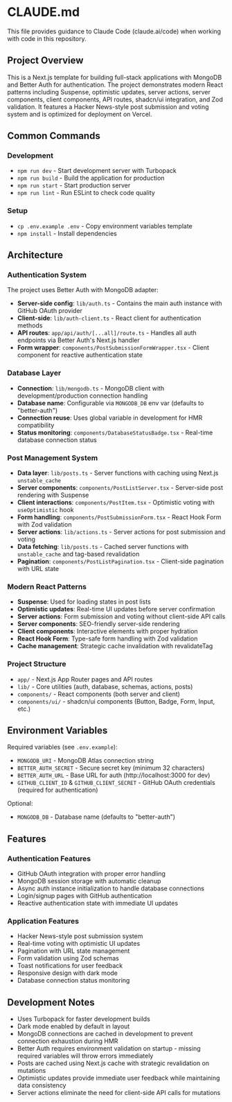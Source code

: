 # CLAUDE.md

This file provides guidance to Claude Code (claude.ai/code) when working with code in this repository.

## Project Overview

This is a Next.js template for building full-stack applications with MongoDB and Better Auth for authentication. The project demonstrates modern React patterns including Suspense, optimistic updates, server actions, server components, client components, API routes, shadcn/ui integration, and Zod validation. It features a Hacker News-style post submission and voting system and is optimized for deployment on Vercel.

## Common Commands

### Development
- `npm run dev` - Start development server with Turbopack
- `npm run build` - Build the application for production
- `npm run start` - Start production server
- `npm run lint` - Run ESLint to check code quality

### Setup
- `cp .env.example .env` - Copy environment variables template
- `npm install` - Install dependencies

## Architecture

### Authentication System
The project uses Better Auth with MongoDB adapter:
- **Server-side config**: `lib/auth.ts` - Contains the main auth instance with GitHub OAuth provider
- **Client-side**: `lib/auth-client.ts` - React client for authentication methods
- **API routes**: `app/api/auth/[...all]/route.ts` - Handles all auth endpoints via Better Auth's Next.js handler
- **Form wrapper**: `components/PostSubmissionFormWrapper.tsx` - Client component for reactive authentication state

### Database Layer
- **Connection**: `lib/mongodb.ts` - MongoDB client with development/production connection handling
- **Database name**: Configurable via `MONGODB_DB` env var (defaults to "better-auth")
- **Connection reuse**: Uses global variable in development for HMR compatibility
- **Status monitoring**: `components/DatabaseStatusBadge.tsx` - Real-time database connection status

### Post Management System
- **Data layer**: `lib/posts.ts` - Server functions with caching using Next.js `unstable_cache`
- **Server components**: `components/PostListServer.tsx` - Server-side post rendering with Suspense
- **Client interactions**: `components/PostItem.tsx` - Optimistic voting with `useOptimistic` hook
- **Form handling**: `components/PostSubmissionForm.tsx` - React Hook Form with Zod validation
- **Server actions**: `lib/actions.ts` - Server actions for post submission and voting
- **Data fetching**: `lib/posts.ts` - Cached server functions with `unstable_cache` and tag-based revalidation
- **Pagination**: `components/PostListPagination.tsx` - Client-side pagination with URL state

### Modern React Patterns
- **Suspense**: Used for loading states in post lists
- **Optimistic updates**: Real-time UI updates before server confirmation
- **Server actions**: Form submission and voting without client-side API calls
- **Server components**: SEO-friendly server-side rendering
- **Client components**: Interactive elements with proper hydration
- **React Hook Form**: Type-safe form handling with Zod validation
- **Cache management**: Strategic cache invalidation with revalidateTag

### Project Structure
- `app/` - Next.js App Router pages and API routes
- `lib/` - Core utilities (auth, database, schemas, actions, posts)
- `components/` - React components (both server and client)
- `components/ui/` - shadcn/ui components (Button, Badge, Form, Input, etc.)

## Environment Variables

Required variables (see `.env.example`):
- `MONGODB_URI` - MongoDB Atlas connection string
- `BETTER_AUTH_SECRET` - Secure secret key (minimum 32 characters)
- `BETTER_AUTH_URL` - Base URL for auth (http://localhost:3000 for dev)
- `GITHUB_CLIENT_ID` & `GITHUB_CLIENT_SECRET` - GitHub OAuth credentials (required for authentication)

Optional:
- `MONGODB_DB` - Database name (defaults to "better-auth")

## Features

### Authentication Features
- GitHub OAuth integration with proper error handling
- MongoDB session storage with automatic cleanup
- Async auth instance initialization to handle database connections
- Login/signup pages with GitHub authentication
- Reactive authentication state with immediate UI updates

### Application Features
- Hacker News-style post submission system
- Real-time voting with optimistic UI updates
- Pagination with URL state management
- Form validation using Zod schemas
- Toast notifications for user feedback
- Responsive design with dark mode
- Database connection status monitoring

## Development Notes

- Uses Turbopack for faster development builds
- Dark mode enabled by default in layout
- MongoDB connections are cached in development to prevent connection exhaustion during HMR
- Better Auth requires environment validation on startup - missing required variables will throw errors immediately
- Posts are cached using Next.js cache with strategic revalidation on mutations
- Optimistic updates provide immediate user feedback while maintaining data consistency
- Server actions eliminate the need for client-side API calls for mutations